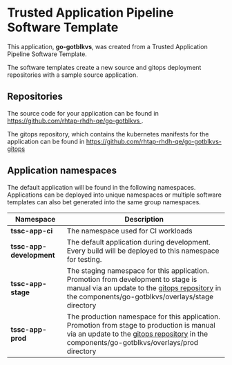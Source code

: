 # Trusted Application Pipeline Software Template

This application, **go-gotblkvs**, was created from a Trusted Application Pipeline Software Template.

The software templates create a new source and gitops deployment repositories with a sample source application. 

## Repositories

The source code for your application can be found in [https://github.com/rhtap-rhdh-qe/go-gotblkvs ](https://github.com/rhtap-rhdh-qe/go-gotblkvs ).
 
The gitops repository, which contains the kubernetes manifests for the application can be found in 
[https://github.com/rhtap-rhdh-qe/go-gotblkvs-gitops ](https://github.com/rhtap-rhdh-qe/go-gotblkvs-gitops ) 

## Application namespaces 

The default application will be found in the following namespaces. Applications can be deployed into unique namespaces or multiple software templates can also bet generated into the same group namespaces.  

|  Namespace   |  Description   |  
| -------- | -------- |
| **tssc-app-ci** | The namespace used for CI workloads |
| **tssc-app-development** | The default application during development. Every build will be deployed to this namespace for testing. |
| **tssc-app-stage** | The staging namespace for this application. Promotion from development to stage is manual via an update to the [gitops repository](https://github.com/rhtap-rhdh-qe/go-gotblkvs-gitops ) in the components/go-gotblkvs/overlays/stage directory |
| **tssc-app-prod** | The production namespace for this application. Promotion from stage to production is manual via an update to the [gitops repository](https://github.com/rhtap-rhdh-qe/go-gotblkvs-gitops ) in the components/go-gotblkvs/overlays/prod directory |